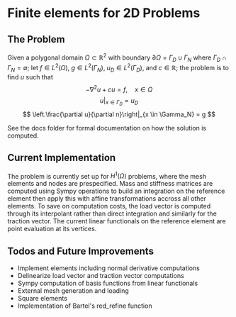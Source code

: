 # Finite elements for 2D Problems

## The Problem

Given a polygonal domain $\Omega \subset \mathbb R^2$ with boundary $\partial \Omega = \Gamma_D \cup \Gamma_N$ where $\Gamma_D \cap \Gamma_N = \emptyset$; let $f \in L^2(\Omega)$, $g \in L^2(\Gamma_N)$, $u_D \in L^2(\Gamma_D)$, and $c \in \mathbb R$; the problem is to find $u$ such that
$$
  -\nabla^2 u + c u = f, \quad x \in \Omega
$$
$$
  \left. u \right|_{x \in \Gamma_D} = u_D
$$
$$
  \left.\frac{\partial u}{\partial n}\right|_{x \in \Gamma_N} = g
$$

See the docs folder for formal documentation on how the solution is computed.

## Current Implementation

The problem is currently set up for $H^1(\Omega)$ problems, where the mesh elements and nodes are prespecified. Mass and stiffness matrices are computed using Sympy operations to build an integration on the reference element then apply this with affine transformations accross all other elements.  To save on computation costs, the load vector is computed through its interpolant rather than direct integration and similarly for the traction vector.  The current linear functionals on the reference element are point evaluation at its vertices.

## Todos and Future Improvements

- Implement elements including normal derivative computations
- Delinearize load vector and traction vector computations
- Sympy computation of basis functions from linear functionals
- External mesh generation and loading
- Square elements
- Implementation of Bartel's red_refine function
